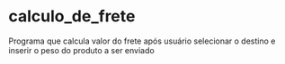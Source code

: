 # calculo_de_frete
Programa que calcula valor do frete após usuário selecionar o destino e inserir o peso do produto a ser enviado
